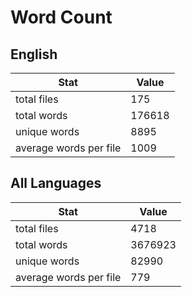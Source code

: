 # Word Count

## English

Stat | Value
---- | -----
total files | 175
total words | 176618
unique words | 8895
average words per file | 1009

## All Languages

Stat | Value
---- | -----
total files | 4718
total words | 3676923
unique words | 82990
average words per file | 779
